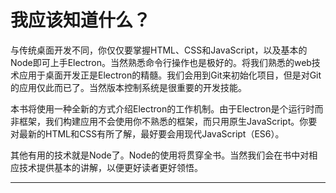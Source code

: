 # 我应该知道什么？
与传统桌面开发不同，你仅仅要掌握HTML、CSS和JavaScript，以及基本的Node即可上手Electron。当然熟悉命令行操作也是极好的。将我们熟悉的web技术应用于桌面开发正是Electron的精髓。我们会用到Git来初始化项目，但是对Git的应用仅此而已了。当然版本控制系统是很重要的开发技能。

本书将使用一种全新的方式介绍Electron的工作机制。由于Electron是个运行时而非框架，我们构建应用不会使用你不熟悉的框架，而只用原生JavaScript。你要对最新的HTML和CSS有所了解，最好要会用现代JavaScript（ES6）。

其他有用的技术就是Node了。Node的使用将贯穿全书。当然我们会在书中对相应技术提供基本的讲解，以便更好读者更好领悟。

---------